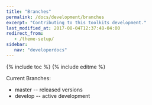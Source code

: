 ```yaml
---
title: "Branches"
permalink: /docs/development/branches
excerpt: "Contributing to this toolkits development."
last_modified_at: 2017-08-04T12:37:48-04:00
redirect_from:
   - /theme-setup/
sidebar:
   nav: "developerdocs"
---
```

{% include toc %}
{% include editme %}


Current Branches:

* master -- released versions
* develop -- active development



